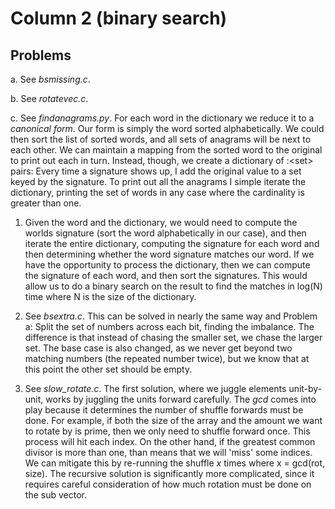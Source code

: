 # Column 2 (binary search)

## Problems

a. See _bsmissing.c_.

b. See _rotatevec.c_.

c. See _findanagrams.py_. For each word in the dictionary we reduce it to a _canonical form_. Our form is simply the word sorted alphabetically. We could then sort the list of sorted words, and all sets of anagrams will be next to each other. We can maintain a mapping from the sorted word to the original to print out each in turn. Instead, though, we create a dictionary of <string>:<set<string>> pairs: Every time a signature shows up, I add the original value to a set keyed by the signature. To print out all the anagrams I simple iterate the dictionary, printing the set of words in any case where the cardinality is greater than one.

1. Given the word and the dictionary, we would need to compute the worlds signature (sort the word alphabetically in our case), and then iterate the entire dictionary, computing the signature for each word and then determining whether the word signature matches our word. If we have the opportunity to process the dictionary, then we can compute the signature of each word, and then sort the signatures. This would allow us to do a binary search on the result to find the matches in log(N) time where N is the size of the dictionary.

2. See _bsextra.c_. This can be solved in nearly the same way and Problem a: Split the set of numbers across each bit, finding the imbalance. The difference is that instead of chasing the smaller set, we chase the larger set. The base case is also changed, as we never get beyond two matching numbers (the repeated number twice), but we know that at this point the other set should be empty.

3. See _slow_rotate.c_. The first solution, where we juggle elements unit-by-unit, works by juggling the units forward carefully. The _gcd_ comes into play because it determines the number of shuffle forwards must be done. For example, if both the size of the array and the amount we want to rotate by is prime, then we only need to shuffle forward once. This process will hit each index. On the other hand, if the greatest common divisor is more than one, than means that we will 'miss' some indices. We can mitigate this by re-running the shuffle _x_ times where x = gcd(rot, size). The recursive solution is significantly more complicated, since it requires careful consideration of how much rotation must be done on the sub vector.
